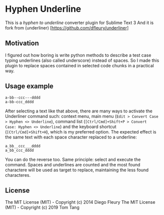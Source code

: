 Hyphen Underline
================

This is a *hyphen to underline* converter plugin for Sublime Text 3
And it is fork from (underliner) [https://github.com/dfleury/underliner]

Motivation
----------

I figured out how boring is write python methods to describe a test case typing
underlines (also called underscore) instead of spaces.
So I made this plugin to replace spaces contained in selected code chunks in a
practical way.

Usage example
-------------

```
a-bb--ccc---dddd
a-bb-ccc_dddd
```

After selecting a text like that above, there are many ways to activate the
Underliner command such: context menu, main menu (`Edit > Convert Case >
Hyphen <> Underline`), command list (`[Ctrl/Cmd]+Shift+P > Convert Case: Hyphen <> Underline`)
and the keyboard shortcut (`[Ctrl/Cmd]+Shift+H`), which is my preferred option.
The expected effect is the same text with each space character replaced to a
underline:

```
a_bb__ccc___dddd
a_bb_ccc_dddd
```
You can do the reverse too. Same principle: select and execute the command.
Spaces and underlines are counted and the most found charactere will be used as
target to replace, maintaining the less found characteres.

License
-------

The MIT License (MIT) - Copyright (c) 2014 Diego Fleury
The MIT License (MIT) - Copyright (c) 2019 Tom Tang
